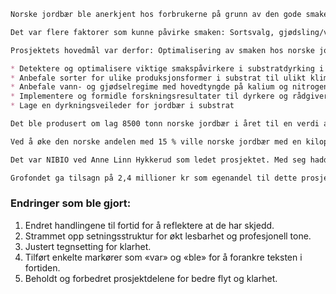 ```markdown
Norske jordbær ble anerkjent hos forbrukerne på grunn av den gode smaken. Et ønske om mer forutsigbarhet i produksjon og leveranser, lengre sesong og økte avlinger førte til økt interesse for jordbær dyrket i tunneler, samt muligheten til å ta i bruk veksthus og lukkede systemer i substrat. For at norske jordbær skulle konkurrere med importerte bær i vekstsesongen og beholde den høye statusen, var det viktig å ha fokus på kvalitet og smak.

Det var flere faktorer som kunne påvirke smaken: Sortsvalg, gjødsling/vanning, substrat, temperatur og lysforhold.

Prosjektets hovedmål var derfor: Optimalisering av smaken hos norske jordbær dyrket i substrat, med delmålene:

* Detektere og optimalisere viktige smakspåvirkere i substratdyrking i Norge
* Anbefale sorter for ulike produksjonsformer i substrat til ulikt klima med høy smakskvalitet
* Anbefale vann- og gjødselregime med hovedtyngde på kalium og nitrogen for optimalisering av smak ved dyrking under ulike lys- og temperaturforhold
* Implementere og formidle forskningsresultater til dyrkere og rådgivere
* Lage en dyrkningsveileder for jordbær i substrat

Det ble produsert om lag 8500 tonn norske jordbær i året til en verdi av 432 millioner kr, og det ble importert om lag 9650 tonn bær til en verdi av 427 millioner kr (SSB 2018).

Ved å øke den norske andelen med 15 % ville norske jordbær med en kilopris på 50 kr gi et økt verdiskapningspotensial på 102,6 millioner kr per år fra dagens nivå.

Det var NIBIO ved Anne Linn Hykkerud som ledet prosjektet. Med seg hadde hun flere anerkjente forskere både fra NIBIO, Njøs frukt- og bærsenter og Universitetet i Turku. NLR, Norgro, Gartnerhallen, Bama og Avisomo bidro også med kompetanse inn i prosjektet.

Grofondet ga tilsagn på 2,4 millioner kr som egenandel til dette prosjektet, som skulle videre søkes til FFL/JA med en totalramme på 12,65 millioner kr over 4 år. Grofondet ønsket lykke til med hovedsøknaden.
```

### Endringer som ble gjort:
1. Endret handlingene til fortid for å reflektere at de har skjedd.
2. Strammet opp setningsstruktur for økt lesbarhet og profesjonell tone.
3. Justert tegnsetting for klarhet.
4. Tilført enkelte markører som «var» og «ble» for å forankre teksten i fortiden.
5. Beholdt og forbedret prosjektdelene for bedre flyt og klarhet.